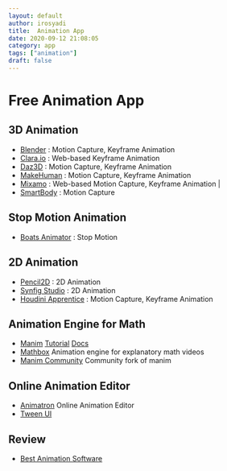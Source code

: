 ```yaml
---
layout: default
author: irosyadi
title:  Animation App
date: 2020-09-12 21:08:05
category: app
tags: ["animation"]
draft: false
---
```



# Free Animation App

## 3D Animation
- [Blender](https://www.blender.org/) : Motion Capture, Keyframe Animation 
- [Clara.io](https://clara.io/) : Web-based Keyframe Animation
- [Daz3D](https://www.daz3d.com/daz_studio) : Motion Capture, Keyframe Animation 
- [MakeHuman](https://www.makehumancommunity.org/) : Motion Capture, Keyframe Animation
- [Mixamo](https://www.mixamo.com/#/) : Web-based Motion Capture, Keyframe Animation |
- [SmartBody](https://smartbody.ict.usc.edu/about) : Motion Capture

## Stop Motion Animation
- [Boats Animator](https://www.charlielee.uk/boats-animator/) : Stop Motion

## 2D Animation
- [Pencil2D](https://www.pencil2d.org/) :  2D Animation
- [Synfig Studio](https://www.synfig.org/) : 2D Animation
- [Houdini Apprentice](https://www.sidefx.com/) : Motion Capture, Keyframe Animation

## Animation Engine for Math
- [Manim](https://github.com/3b1b/manim) [Tutorial](https://talkingphysics.wordpress.com/2019/01/08/getting-started-animating-with-manim-and-python-3-7/) [Docs](https://eulertour.com/docs/)
- [Mathbox](https://github.com/unconed/mathbox) Animation engine for explanatory math videos 
- [Manim Community](https://github.com/ManimCommunity/manim) Community fork of manim

## Online Animation Editor
- [Animatron](https://www.animatron.com/) Online Animation Editor
- [Tween UI](https://tweenui.com/animator/)

## Review
- [Best Animation Software](https://all3dp.com/1/best-20-3d-animation-software/#smartbody)